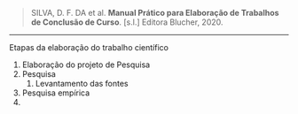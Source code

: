 > SILVA, D. F. DA et al. **Manual Prático para Elaboração de Trabalhos de Conclusão de Curso**. \[s.l.\] Editora Blucher, 2020.

---

Etapas da elaboração do trabalho científico
1. Elaboração do projeto de Pesquisa
2. Pesquisa
	1. Levantamento das fontes
3. Pesquisa empírica
4. 